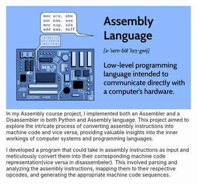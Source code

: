<img src="https://github.com/mahyarmohammadimatin/Assembler_Disassembler_/blob/main/assembly.PNG">
In my Assembly course project, I implemented both an Assembler and a Disassembler in both Python and Assembly language.
This project aimed to explore the intricate process of converting assembly instructions into machine code and vice versa, providing valuable insights into the inner workings of computer systems and programming languages.

I developed a program that could take in assembly instructions as input and meticulously convert them into their corresponding machine code representation(vice versa in disassembeler). This involved parsing and analyzing the assembly instructions, mapping them to their respective opcodes, and generating the appropriate machine code sequences.
